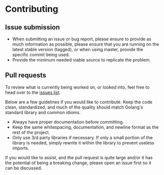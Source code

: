 # Contributing

## Issue submission

   * When submitting an issue or bug report, please ensure to provide as much
     information as possible, please ensure that you are running on the latest
     stable version (tagged), or when using master, provide the specific commit
     being used.
   * Provide the minimum needed viable source to replicate the problem.

## Pull requests

To review what is currently being worked on, or looked into, feel free to head
over to the [issues list](../../issues).

Below are a few guidelines if you would like to contribute. Keep the code
clean, standardized, and much of the quality should match Golang's standard
library and common idioms.

   * Always have proper documentation before committing.
   * Keep the same whitespacing, documentation, and newline format as the
     rest of the project.
   * Only use 3rd party libraries if necessary. If only a small portion of
     the library is needed, simply rewrite it within the library to prevent
     useless imports.

If you would like to assist, and the pull request is quite large and/or it has
the potential of being a breaking change, please open an issue first so it can
be discussed.